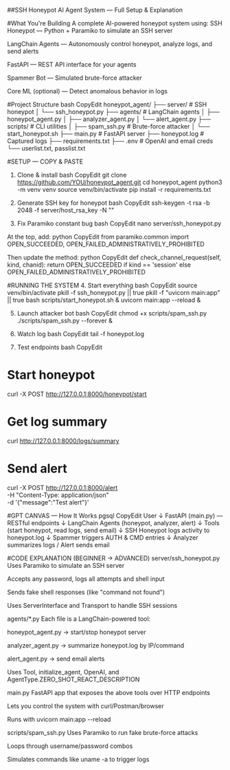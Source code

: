 ##SSH Honeypot AI Agent System — Full Setup & Explanation

#What You're Building
A complete AI-powered honeypot system using:
SSH Honeypot — Python + Paramiko to simulate an SSH server


LangChain Agents — Autonomously control honeypot, analyze logs, and send alerts


FastAPI — REST API interface for your agents


Spammer Bot — Simulated brute-force attacker


Core ML (optional) — Detect anomalous behavior in logs



#Project Structure
bash
CopyEdit
honeypot_agent/
├── server/                # SSH honeypot
│   └── ssh_honeypot.py
├── agents/                # LangChain agents
│   ├── honeypot_agent.py
│   ├── analyzer_agent.py
│   └── alert_agent.py
├── scripts/               # CLI utilities
│   ├── spam_ssh.py        # Brute-force attacker
│   └── start_honeypot.sh
├── main.py                # FastAPI server
├── honeypot.log           # Captured logs
├── requirements.txt
├── .env                   # OpenAI and email creds
└── userlist.txt, passlist.txt


#SETUP — COPY & PASTE
1. Clone & install
bash
CopyEdit
git clone https://github.com/YOU/honeypot_agent.git
cd honeypot_agent
python3 -m venv venv
source venv/bin/activate
pip install -r requirements.txt

2. Generate SSH key for honeypot
bash
CopyEdit
ssh-keygen -t rsa -b 2048 -f server/host_rsa_key -N ""


3. Fix Paramiko constant bug
bash
CopyEdit
nano server/ssh_honeypot.py

At the top, add:
python
CopyEdit
from paramiko.common import OPEN_SUCCEEDED, OPEN_FAILED_ADMINISTRATIVELY_PROHIBITED

Then update the method:
python
CopyEdit
def check_channel_request(self, kind, chanid):
    return OPEN_SUCCEEDED if kind == 'session' else OPEN_FAILED_ADMINISTRATIVELY_PROHIBITED


#RUNNING THE SYSTEM
4. Start everything
bash
CopyEdit
source venv/bin/activate
pkill -f ssh_honeypot.py || true
pkill -f "uvicorn main:app" || true
bash scripts/start_honeypot.sh &
uvicorn main:app --reload &

5. Launch attacker bot
bash
CopyEdit
chmod +x scripts/spam_ssh.py
./scripts/spam_ssh.py --forever &

6. Watch log
bash
CopyEdit
tail -f honeypot.log

7. Test endpoints
bash
CopyEdit
# Start honeypot
curl -X POST http://127.0.0.1:8000/honeypot/start

# Get log summary
curl http://127.0.0.1:8000/logs/summary

# Send alert
curl -X POST http://127.0.0.1:8000/alert \
  -H "Content-Type: application/json" \
  -d '{"message":"Test alert"}'


#GPT CANVAS — How It Works
pgsql
CopyEdit
User
   ↓
FastAPI (main.py) — RESTful endpoints
   ↓
LangChain Agents (honeypot, analyzer, alert)
   ↓
Tools (start honeypot, read logs, send email)
   ↓
SSH Honeypot logs activity to honeypot.log
   ↓
Spammer triggers AUTH & CMD entries
   ↓
Analyzer summarizes logs / Alert sends email


#CODE EXPLANATION (BEGINNER → ADVANCED)
server/ssh_honeypot.py
Uses Paramiko to simulate an SSH server


Accepts any password, logs all attempts and shell input


Sends fake shell responses (like "command not found")


Uses ServerInterface and Transport to handle SSH sessions



agents/*.py
Each file is a LangChain-powered tool:


honeypot_agent.py → start/stop honeypot server


analyzer_agent.py → summarize honeypot.log by IP/command


alert_agent.py → send email alerts


Uses Tool, initialize_agent, OpenAI, and AgentType.ZERO_SHOT_REACT_DESCRIPTION



main.py
FastAPI app that exposes the above tools over HTTP endpoints


Lets you control the system with curl/Postman/browser


Runs with uvicorn main:app --reload



scripts/spam_ssh.py
Uses Paramiko to run fake brute-force attacks


Loops through username/password combos


Simulates commands like uname -a to trigger logs

